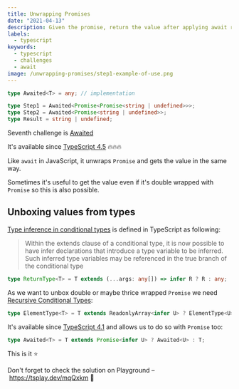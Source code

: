 ```yaml
---
title: Unwrapping Promises
date: "2021-04-13"
description: Given the promise, return the value after applying await recursively
labels:
  - typescript
keywords:
  - typescript
  - challenges
  - await
image: /unwrapping-promises/step1-example-of-use.png
---
```


```typescript title=Example of Awaited use
type Awaited<T> = any; // implementation

type Step1 = Awaited<Promise<Promise<string | undefined>>>;
type Step2 = Awaited<Promise<string | undefined>>;
type Result = string | undefined;
```

Seventh challenge is [Awaited](https://github.com/type-challenges/type-challenges/blob/master/questions/189-easy-awaited/README.md)

It's available since [TypeScript 4.5](https://www.typescriptlang.org/docs/handbook/release-notes/typescript-4-5.html#the-awaited-type-and-promise-improvements) 🔥🔥🔥

Like `await` in JavaScript, it unwraps `Promise` and gets the value in the same way.

Sometimes it's useful to get the value even if it's double wrapped with `Promise` so this is also possible.

## Unboxing values from types

[Type inference in conditional types](https://www.typescriptlang.org/docs/handbook/release-notes/typescript-2-8.html#type-inference-in-conditional-types) is defined in TypeScript as following:

> Within the extends clause of a conditional type, it is now possible to have infer declarations that introduce a type variable to be inferred. Such inferred type variables may be referenced in the true branch of the conditional type

```typescript title=Example of type inference in conditional types
type ReturnType<T> = T extends (...args: any[]) => infer R ? R : any;
```

As we want to unbox double or maybe thrice wrapped `Promise` we need [Recursive Conditional Types](https://devblogs.microsoft.com/typescript/announcing-typescript-4-1/#recursive-conditional-types):

```typescript title=Example of recursive conditional types
type ElementType<T> = T extends ReadonlyArray<infer U> ? ElementType<U> : T;
```

It's available since [TypeScript 4.1](https://devblogs.microsoft.com/typescript/announcing-typescript-4-1/) and allows us to do so with `Promise` too:

```typescript title=Solution
type Awaited<T> = T extends Promise<infer U> ? Awaited<U> : T;
```

This is it ⭐️

Don't forget to check the solution on Playground – https://tsplay.dev/mqQxkm 🚀
